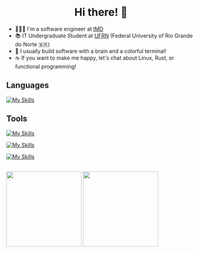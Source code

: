 <h1 align="center">
Hi there! 👋
</h1>

- 🧑🏻‍💻 I'm a software engineer at [IMD](https://portal.imd.ufrn.br)
- 📚 IT Undergraduate Student at [UFRN](https://ufrn.br/) (Federal University of Rio Grande do Norte 🇧🇷)
- 🧠 I usually build software with a brain and a colorful terminal!
- ☕ If you want to make me happy, let's chat about Linux, Rust, or functional programming!


## Languages
[![My Skills](https://skillicons.dev/icons?i=rust,py,ts,java,go,kotlin,lua,elixir,haskell,c,cpp)]()

## Tools
[![My Skills](https://skillicons.dev/icons?i=linux,git,gitlab,neovim,ansible)]()

[![My Skills](https://skillicons.dev/icons?i=docker,django,fastapi,nodejs,nest,postgres,rabbitmq,redis,mongo,firebase)]()

[![My Skills](https://skillicons.dev/icons?i=vue,react,nuxt,next,sass,jest)]()

<br />

<div> 
  <img height="200px" src="https://github-readme-stats.vercel.app/api/top-langs/?username=talis-fb&langs_count=10&hide=vue&layout=compact&exclude_repo=MaquinaRefrigeranteFPGA,dotfiles&show_icons=true&theme=github_dark">
  <img height="200px" src="https://github-readme-stats.vercel.app/api?username=talis-fb&show_icons=true&theme=github_dark">
</div>


